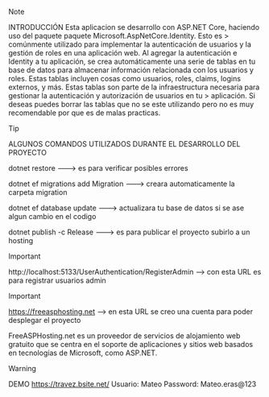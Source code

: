 > [!NOTE]
> INTRODUCCIÓN
> Esta aplicacion se desarrollo con ASP.NET Core, haciendo uso del paquete paquete Microsoft.AspNetCore.Identity. Esto es   > comúnmente utilizado para implementar la autenticación de usuarios y la gestión de roles en una aplicación web.
> Al agregar la autenticación e Identity a tu aplicación, se crea automáticamente una serie de tablas en tu base de datos
> para almacenar información relacionada con los usuarios y roles. 
> Estas tablas incluyen cosas como usuarios, roles, claims, logins externos, y más. 
> Estas tablas son parte de la infraestructura necesaria para gestionar la autenticación y autorización de usuarios en tu   > aplicación.
> Si deseas puedes borrar las tablas que no se este utilizando pero no es muy recomendable por que es de malas practicas.

> [!TIP]
> ALGUNOS COMANDOS UTILIZADOS DURANTE EL DESARROLLO DEL PROYECTO

dotnet restore                            ---> es para verificar posibles errores

dotnet ef migrations add Migration        ---> creara automaticamente la carpeta migration

dotnet ef database update                 ---> actualizara tu base de datos si se ase algun cambio en el codigo

dotnet publish -c Release                 ---> es para publicar el proyecto subirlo a un hosting
> [!IMPORTANT]
http://localhost:5133/UserAuthentication/RegisterAdmin      --> con esta URL es para registrar usuarios admin

> [!IMPORTANT]
https://freeasphosting.net                 --> en esta URL se creo una cuenta para poder desplegar el proyecto

FreeASPHosting.net es un proveedor de servicios de alojamiento web gratuito que se centra
en el soporte de aplicaciones y sitios web basados en tecnologías de Microsoft, como ASP.NET. 

> [!WARNING]
 DEMO
 https://travez.bsite.net/
 Usuario: Mateo         Password: Mateo.eras@123

